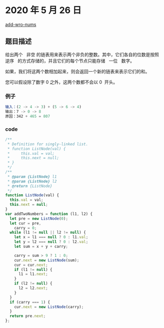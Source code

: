 # 2020 年 5 月 26 日

[add-wro-nums](https://leetcode.com/problems/add-two-numbers/description/)

## 题目描述

给出两个   非空 的链表用来表示两个非负的整数。其中，它们各自的位数是按照   逆序   的方式存储的，并且它们的每个节点只能存储   一位   数字。

如果，我们将这两个数相加起来，则会返回一个新的链表来表示它们的和。

您可以假设除了数字 0 之外，这两个数都不会以 0  开头。

### 例子

```js
输入：(2 -> 4 -> 3) + (5 -> 6 -> 4)
输出：7 -> 0 -> 8
原因：342 + 465 = 807
```

### code

```js
/**
 * Definition for singly-linked list.
 * function ListNode(val) {
 *     this.val = val;
 *     this.next = null;
 * }
 */
/**
 * @param {ListNode} l1
 * @param {ListNode} l2
 * @return {ListNode}
 */
function ListNode(val) {
  this.val = val;
  this.next = null;
}
var addTwoNumbers = function (l1, l2) {
  let pre = new ListNode(0);
  let cur = pre,
    carry = 0;
  while (l1 != null || l2 != null) {
    let x = l1 === null ? 0 : l1.val;
    let y = l2 === null ? 0 : l2.val;
    let sum = x + y + carry;

    carry = sum > 9 ? 1 : 0;
    cur.next = new ListNode(sum);
    cur = cur.next;
    if (l1 != null) {
      l1 = l1.next;
    }
    if (l2 != null) {
      l2 = l2.next;
    }
  }
  if (carry === 1) {
    cur.next = new ListNode(carry);
  }
  return pre.next;
};
```
